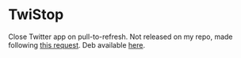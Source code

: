 # TwiStop
Close Twitter app on pull-to-refresh. Not released on my repo, made following [this request](https://www.reddit.com/r/jailbreak/comments/kxwx2m/request_a_tweak_that_causes_twitter_to_close_or/). Deb available [here](https://tgho.st/CtpVn).
